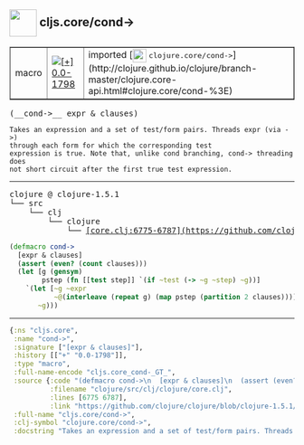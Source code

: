 ## <img width="48px" valign="middle" src="http://i.imgur.com/Hi20huC.png"> cljs.core/cond->

 <table border="1">
<tr>
<td>macro</td>
<td><a href="https://github.com/cljsinfo/api-refs/tree/0.0-1798"><img valign="middle" alt="[+] 0.0-1798" src="https://img.shields.io/badge/+-0.0--1798-lightgrey.svg"></a> </td>
<td>
imported [<img height="24px" valign="middle" src="http://i.imgur.com/1GjPKvB.png"> <samp>clojure.core/cond-></samp>](http://clojure.github.io/clojure/branch-master/clojure.core-api.html#clojure.core/cond-%3E)
</td>
</tr>
</table>

 <samp>
(__cond->__ expr & clauses)<br>
</samp>

```
Takes an expression and a set of test/form pairs. Threads expr (via ->)
through each form for which the corresponding test
expression is true. Note that, unlike cond branching, cond-> threading does
not short circuit after the first true test expression.
```

---

 <pre>
clojure @ clojure-1.5.1
└── src
    └── clj
        └── clojure
            └── <ins>[core.clj:6775-6787](https://github.com/clojure/clojure/blob/clojure-1.5.1/src/clj/clojure/core.clj#L6775-L6787)</ins>
</pre>

```clj
(defmacro cond->
  [expr & clauses]
  (assert (even? (count clauses)))
  (let [g (gensym)
        pstep (fn [[test step]] `(if ~test (-> ~g ~step) ~g))]
    `(let [~g ~expr
           ~@(interleave (repeat g) (map pstep (partition 2 clauses)))]
       ~g)))
```


---

```clj
{:ns "cljs.core",
 :name "cond->",
 :signature ["[expr & clauses]"],
 :history [["+" "0.0-1798"]],
 :type "macro",
 :full-name-encode "cljs.core_cond-_GT_",
 :source {:code "(defmacro cond->\n  [expr & clauses]\n  (assert (even? (count clauses)))\n  (let [g (gensym)\n        pstep (fn [[test step]] `(if ~test (-> ~g ~step) ~g))]\n    `(let [~g ~expr\n           ~@(interleave (repeat g) (map pstep (partition 2 clauses)))]\n       ~g)))",
          :filename "clojure/src/clj/clojure/core.clj",
          :lines [6775 6787],
          :link "https://github.com/clojure/clojure/blob/clojure-1.5.1/src/clj/clojure/core.clj#L6775-L6787"},
 :full-name "cljs.core/cond->",
 :clj-symbol "clojure.core/cond->",
 :docstring "Takes an expression and a set of test/form pairs. Threads expr (via ->)\nthrough each form for which the corresponding test\nexpression is true. Note that, unlike cond branching, cond-> threading does\nnot short circuit after the first true test expression."}

```
